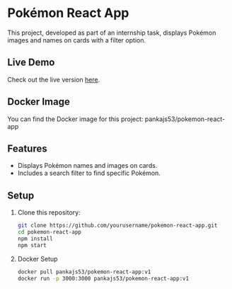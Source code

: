 # Pokémon React App

This project, developed as part of an internship task, displays Pokémon images and names on cards with a filter option.

## Live Demo

Check out the live version [here](https://timely-crisp-a79271.netlify.app).

## Docker Image

You can find the Docker image for this project: pankajs53/pokemon-react-app

## Features

- Displays Pokémon names and images on cards.
- Includes a search filter to find specific Pokémon.

## Setup

1. Clone this repository:
   ```bash
   git clone https://github.com/yourusername/pokemon-react-app.git
   cd pokemon-react-app
   npm install
   npm start

2. Docker Setup
   ```bash
   docker pull pankajs53/pokemon-react-app:v1
   docker run -p 3000:3000 pankajs53/pokemon-react-app:v1    
  
